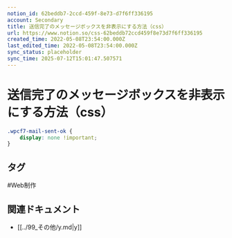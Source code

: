 ```yaml
---
notion_id: 62beddb7-2ccd-459f-8e73-d7f6ff336195
account: Secondary
title: 送信完了のメッセージボックスを非表示にする方法（css）
url: https://www.notion.so/css-62beddb72ccd459f8e73d7f6ff336195
created_time: 2022-05-08T23:54:00.000Z
last_edited_time: 2022-05-08T23:54:00.000Z
sync_status: placeholder
sync_time: 2025-07-12T15:01:47.507571
---
```

# 送信完了のメッセージボックスを非表示にする方法（css）

```css
.wpcf7-mail-sent-ok {
	display: none !important;
}
```

## タグ

#Web制作 

## 関連ドキュメント

- [[../99_その他/y.md|y]]
